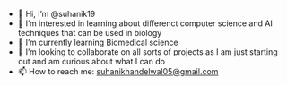 - 👋 Hi, I’m @suhanik19
- 👀 I’m interested in learning about differenct computer science and AI techniques that can be used in biology
- 🌱 I’m currently learning Biomedical science
- 💞️ I’m looking to collaborate on all sorts of projects as I am just starting out and am curious about what I can do
- 📫 How to reach me: suhanikhandelwal05@gmail.com

<!---
suhanik19/suhanik19 is a ✨ special ✨ repository because its `README.md` (this file) appears on your GitHub profile.
You can click the Preview link to take a look at your changes.
--->
